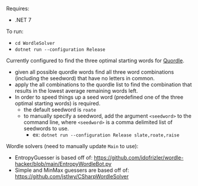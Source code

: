 Requires:
 - .NET 7

To run:
   - `cd WordleSolver` 
   - `dotnet run --configuration Release`

Currently configured to find the three optimal starting words for [Quordle](https://www.merriam-webster.com/games/quordle/#/).
 - given all possible quordle words find all three word combinations (including the seedword) that have no letters in common.
 - apply the all combinations to the quordle list to find the combination that results in the lowest average remaining words left.
 - In order to speed things up a seed word (predefined one of the three optimal starting words) is required.
   - the default seedword is `roate`
   - to manually specify a seedword, add the argument `<seedword>` to the command line, where `<seedword>` is a comma delimited list of seedwords to use.
     - ex: `dotnet run --configuration Release slate,roate,raise`


Wordle solvers (need to manually update `Main` to use):
- EntropyGuesser is based off of: https://github.com/idofrizler/wordle-hacker/blob/main/EntropyWordleBot.py
- Simple and MinMax guessers are based off of: https://github.com/jstlwy/CSharpWordleSolver